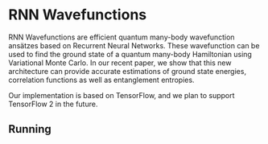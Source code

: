 # RNN Wavefunctions

RNN Wavefunctions are efficient quantum many-body wavefunction ansätzes based on Recurrent Neural Networks. These wavefunction can be used to find the ground state of a quantum many-body Hamiltonian using Variational Monte Carlo. In our recent paper, we show that this new architecture can provide accurate estimations of ground state energies, correlation functions as well as entanglement entropies.

Our implementation is based on TensorFlow, and we plan to support TensorFlow 2 in the future.

## Running

